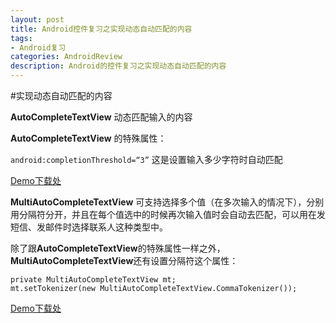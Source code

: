 ```yaml
---
layout: post
title: Android控件复习之实现动态自动匹配的内容
tags:
- Android复习
categories: AndroidReview
description: Android的控件复习之实现动态自动匹配的内容
---
```

#实现动态自动匹配的内容

**AutoCompleteTextView** 动态匹配输入的内容

**AutoCompleteTextView** 的特殊属性：

`android:completionThreshold=“3”` 这是设置输入多少字符时自动匹配

[Demo下载处]()

**MultiAutoCompleteTextView** 可支持选择多个值（在多次输入的情况下），分别用分隔符分开，并且在每个值选中的时候再次输入值时会自动去匹配，可以用在发短信、发邮件时选择联系人这种类型中。

除了跟**AutoCompleteTextView**的特殊属性一样之外，**MultiAutoCompleteTextView**还有设置分隔符这个属性：

```
private MultiAutoCompleteTextView mt;
mt.setTokenizer(new MultiAutoCompleteTextView.CommaTokenizer());
```
[Demo下载处]()